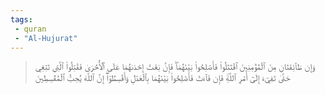 ```yaml
---
tags: 
 - quran 
 - "Al-Hujurat"
---
```


> وَإِن طَآئِفَتَانِ مِنَ ٱلۡمُؤۡمِنِينَ ٱقۡتَتَلُواْ فَأَصۡلِحُواْ بَيۡنَهُمَاۖ فَإِنۢ بَغَتۡ إِحۡدَىٰهُمَا عَلَى ٱلۡأُخۡرَىٰ فَقَٰتِلُواْ ٱلَّتِي تَبۡغِي حَتَّىٰ تَفِيٓءَ إِلَىٰٓ أَمۡرِ ٱللَّهِۚ فَإِن فَآءَتۡ فَأَصۡلِحُواْ بَيۡنَهُمَا بِٱلۡعَدۡلِ وَأَقۡسِطُوٓاْۖ إِنَّ ٱللَّهَ يُحِبُّ ٱلۡمُقۡسِطِينَ
